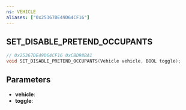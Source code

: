```yaml
---
ns: VEHICLE
aliases: ["0x25367DE49D64CF16"]
---
```

## SET_DISABLE_PRETEND_OCCUPANTS

```c
// 0x25367DE49D64CF16 0xCBD98BA1
void SET_DISABLE_PRETEND_OCCUPANTS(Vehicle vehicle, BOOL toggle);
```

## Parameters
* **vehicle**: 
* **toggle**: 


